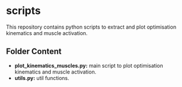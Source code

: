 # scripts
This repository contains python scripts to extract and plot optimisation kinematics and muscle activation.

## Folder Content
+ **plot_kinematics_muscles.py:** main script to plot optimisation kinematics and muscle activation.
+ **utils.py:** util functions.

